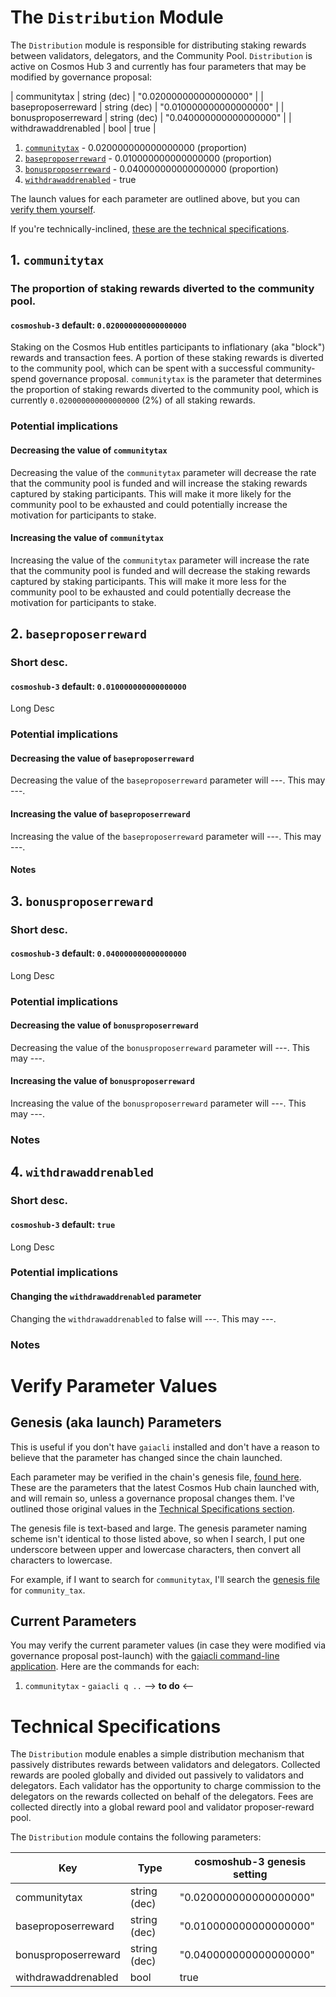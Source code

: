 # The `Distribution` Module

The `Distribution` module is responsible for distributing staking rewards between validators, delegators, and the Community Pool. `Distribution` is active on Cosmos Hub 3 and currently has four parameters that may be modified by governance proposal:

| communitytax        | string (dec) | "0.020000000000000000" |
| baseproposerreward  | string (dec) | "0.010000000000000000" |
| bonusproposerreward | string (dec) | "0.040000000000000000" |
| withdrawaddrenabled | bool         | true                   |

1. [`communitytax`](#1-communitytax) - 0.020000000000000000 (proportion)
2. [`baseproposerreward`](#2-baseproposerreward) - 0.010000000000000000 (proportion)
3. [`bonusproposerreward`](#3-bonusproposerreward) - 0.040000000000000000 (proportion)
4. [`withdrawaddrenabled`](#4-withdrawaddrenabled) - true

The launch values for each parameter are outlined above, but you can [verify them yourself](#verify-parameter-values).

If you're technically-inclined, [these are the technical specifications](#technical-specifications).

## 1. `communitytax`
### The proportion of staking rewards diverted to the community pool.
#### `cosmoshub-3` default: `0.020000000000000000`

Staking on the Cosmos Hub entitles participants to inflationary (aka "block") rewards and transaction fees. A portion of these staking rewards is diverted to the community pool, which can be spent with a successful community-spend governance proposal. `communitytax` is the parameter that determines the proportion of staking rewards diverted to the community pool, which is currently `0.020000000000000000` (2%) of all staking rewards.

### Potential implications
#### Decreasing the value of `communitytax`
Decreasing the value of the `communitytax` parameter will decrease the rate that the community pool is funded and will increase the staking rewards captured by staking participants. This will make it more likely for the community pool to be exhausted and could potentially increase the motivation for participants to stake.

#### Increasing the value of `communitytax`
Increasing the value of the `communitytax` parameter will increase the rate that the community pool is funded and will decrease the staking rewards captured by staking participants. This will make it more less for the community pool to be exhausted and could potentially decrease the motivation for participants to stake.


## 2. `baseproposerreward`
### Short desc.
#### `cosmoshub-3` default: `0.010000000000000000`

Long Desc

### Potential implications
#### Decreasing the value of `baseproposerreward`
Decreasing the value of the `baseproposerreward` parameter will ---. This may ---.

#### Increasing the value of `baseproposerreward`
Increasing the value of the `baseproposerreward` parameter will ---. This may ---.

#### Notes


## 3. `bonusproposerreward`
### Short desc.
#### `cosmoshub-3` default: `0.040000000000000000`

Long Desc

### Potential implications
#### Decreasing the value of `bonusproposerreward`
Decreasing the value of the `bonusproposerreward` parameter will ---. This may ---. 

#### Increasing the value of `bonusproposerreward`
Increasing the value of the `bonusproposerreward` parameter will ---. This may ---. 

### Notes


## 4. `withdrawaddrenabled`
### Short desc.
#### `cosmoshub-3` default: `true`

Long Desc

### Potential implications
#### Changing the `withdrawaddrenabled` parameter
Changing the `withdrawaddrenabled` to false will ---. This may ---. 

### Notes

# Verify Parameter Values
## Genesis (aka launch) Parameters
This is useful if you don't have `gaiacli` installed and don't have a reason to believe that the parameter has changed since the chain launched.

Each parameter may be verified in the chain's genesis file, [found here](https://raw.githubusercontent.com/cosmos/launch/master/genesis.json). These are the parameters that the latest Cosmos Hub chain launched with, and will remain so, unless a governance proposal changes them. I've outlined those original values in the [Technical Specifications section](#technical-specifications).

The genesis file is text-based and large. The genesis parameter naming scheme isn't identical to those listed above, so when I search, I put one underscore between upper and lowercase characters, then convert all characters to lowercase.

For example, if I want to search for `communitytax`, I'll search the [genesis file](https://raw.githubusercontent.com/cosmos/launch/master/genesis.json) for `community_tax`.

## Current Parameters
You may verify the current parameter values (in case they were modified via governance proposal post-launch) with the [gaiacli command-line application](/gaiacli). Here are the commands for each:
1. `communitytax` - `gaiacli q ..` --> **to do** <--

# Technical Specifications

The `Distribution` module enables a simple distribution mechanism that passively distributes rewards between validators and delegators. Collected rewards are pooled globally and divided out passively to validators and delegators. Each validator has the opportunity to charge commission to the delegators on the rewards collected on behalf of the delegators. Fees are collected directly into a global reward pool and validator proposer-reward pool.

The `Distribution` module contains the following parameters:

| Key           | Type   | cosmoshub-3 genesis setting        |
|---------------------|--------------|------------------------|
| communitytax        | string (dec) | "0.020000000000000000" |
| baseproposerreward  | string (dec) | "0.010000000000000000" |
| bonusproposerreward | string (dec) | "0.040000000000000000" |
| withdrawaddrenabled | bool         | true                   |
